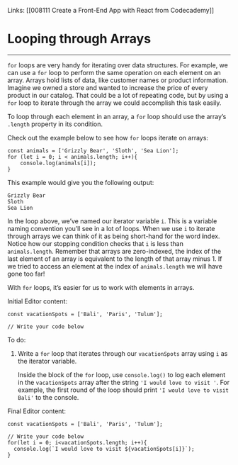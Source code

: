 Links:  [[008111 Create a Front-End App with React from Codecademy]]
# Looping through Arrays

---
`for` loops are very handy for iterating over data structures. For example, we can use a `for` loop to perform the same operation on each element on an array. Arrays hold lists of data, like customer names or product information. Imagine we owned a store and wanted to increase the price of every product in our catalog. That could be a lot of repeating code, but by using a `for` loop to iterate through the array we could accomplish this task easily.

To loop through each element in an array, a `for` loop should use the array’s `.length` property in its condition.

Check out the example below to see how `for` loops iterate on arrays:

	const animals = ['Grizzly Bear', 'Sloth', 'Sea Lion'];  
	for (let i = 0; i < animals.length; i++){  
		console.log(animals[i]);  
	}

This example would give you the following output:

```
Grizzly Bear
Sloth
Sea Lion
```
In the loop above, we’ve named our iterator variable `i`. This is a variable naming convention you’ll see in a lot of loops. When we use `i` to iterate through arrays we can think of it as being short-hand for the word **i**ndex. Notice how our stopping condition checks that `i` is less than `animals.length`. Remember that arrays are zero-indexed, the index of the last element of an array is equivalent to the length of that array minus 1. If we tried to access an element at the index of `animals.length` we will have gone too far!

With `for` loops, it’s easier for us to work with elements in arrays.

Initial Editor content:

	const vacationSpots = ['Bali', 'Paris', 'Tulum'];

	// Write your code below

To do:
1. Write a `for` loop that iterates through our `vacationSpots` array using `i` as the iterator variable.
	
	Inside the block of the `for` loop, use `console.log()` to log each element in the `vacationSpots` array after the string `'I would love to visit '`. For example, the first round of the loop should print `'I would love to visit Bali'` to the console.

Final Editor content:

	const vacationSpots = ['Bali', 'Paris', 'Tulum'];

	// Write your code below
	for(let i = 0; i<vacationSpots.length; i++){
	  console.log(`I would love to visit ${vacationSpots[i]}`);
	}